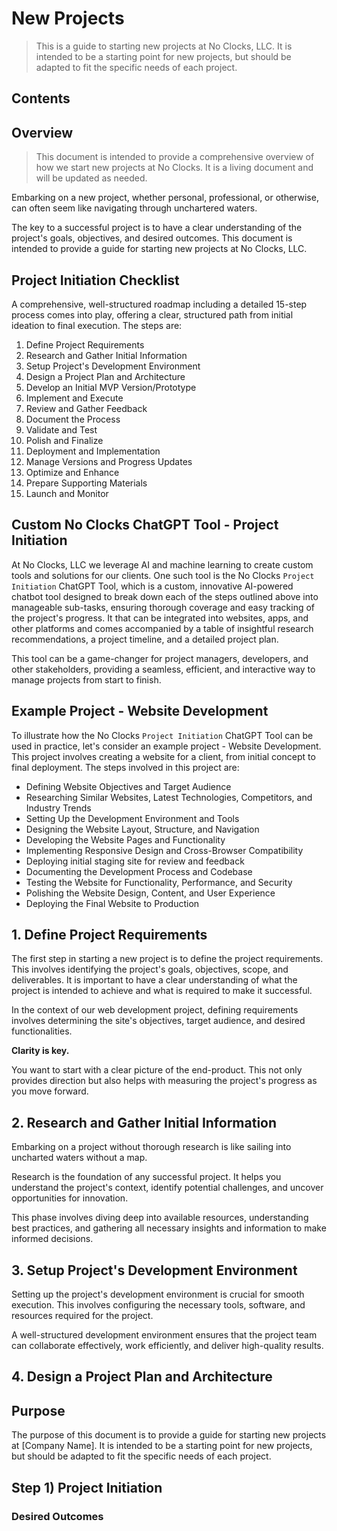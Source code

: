 # New Projects

> This is a guide to starting new projects at No Clocks, LLC. It is intended to be a starting point for new projects, but should be adapted to fit the specific needs of each project.

## Contents

## Overview

> This document is intended to provide a comprehensive overview of how we start new projects at No Clocks. It is a living document and will be updated as needed.

Embarking on a new project, whether personal, professional, or otherwise, can often seem like navigating through unchartered waters.

The key to a successful project is to have a clear understanding of the project's goals, objectives, and desired outcomes. This document is intended to provide a guide for starting new projects at No Clocks, LLC.

## Project Initiation Checklist

A comprehensive, well-structured roadmap including a detailed 15-step process comes into play, offering a clear, structured path from initial ideation to final execution. The steps are:

1. Define Project Requirements
2. Research and Gather Initial Information
3. Setup Project's Development Environment
4. Design a Project Plan and Architecture
5. Develop an Initial MVP Version/Prototype
6. Implement and Execute
7. Review and Gather Feedback
8. Document the Process
9. Validate and Test
10. Polish and Finalize
11. Deployment and Implementation
12. Manage Versions and Progress Updates
13. Optimize and Enhance
14. Prepare Supporting Materials
15. Launch and Monitor

## Custom No Clocks ChatGPT Tool - Project Initiation

At No Clocks, LLC we leverage AI and machine learning to create custom tools and solutions for our clients. One such tool is the No Clocks `Project Initiation` ChatGPT Tool, which is a custom, innovative AI-powered chatbot tool designed to break down each of the steps outlined above into manageable sub-tasks, ensuring thorough coverage and easy tracking of the project's progress. It that can be integrated into websites, apps, and other platforms and comes accompanied by a table of insightful research recommendations, a project timeline, and a detailed project plan.

This tool can be a game-changer for project managers, developers, and other stakeholders, providing a seamless, efficient, and interactive way to manage projects from start to finish.

## Example Project - Website Development

To illustrate how the No Clocks `Project Initiation` ChatGPT Tool can be used in practice, let's consider an example project - Website Development. This project involves creating a website for a client, from initial concept to final deployment. The steps involved in this project are:

- Defining Website Objectives and Target Audience
- Researching Similar Websites, Latest Technologies, Competitors, and Industry Trends
- Setting Up the Development Environment and Tools
- Designing the Website Layout, Structure, and Navigation
- Developing the Website Pages and Functionality
- Implementing Responsive Design and Cross-Browser Compatibility
- Deploying initial staging site for review and feedback
- Documenting the Development Process and Codebase
- Testing the Website for Functionality, Performance, and Security
- Polishing the Website Design, Content, and User Experience
- Deploying the Final Website to Production

## 1. Define Project Requirements

The first step in starting a new project is to define the project requirements. This involves identifying the project's goals, objectives, scope, and deliverables. It is important to have a clear understanding of what the project is intended to achieve and what is required to make it successful.

In the context of our web development project, defining requirements involves determining the site's objectives, target audience, and desired functionalities.

**Clarity is key.**

You want to start with a clear picture of the end-product. This not only provides direction but also helps with measuring the project's progress as you move forward.

## 2. Research and Gather Initial Information

Embarking on a project without thorough research is like sailing into uncharted waters without a map.

Research is the foundation of any successful project. It helps you understand the project's context, identify potential challenges, and uncover opportunities for innovation.

This phase involves diving deep into available resources, understanding best practices, and gathering all necessary insights and information to make informed decisions.

## 3. Setup Project's Development Environment

Setting up the project's development environment is crucial for smooth execution. This involves configuring the necessary tools, software, and resources required for the project.

A well-structured development environment ensures that the project team can collaborate effectively, work efficiently, and deliver high-quality results.

## 4. Design a Project Plan and Architecture




## Purpose

The purpose of this document is to provide a guide for starting new projects at [Company Name]. It is intended to be a starting point for new projects, but should be adapted to fit the specific needs of each project.

## Step 1) Project Initiation

### Desired Outcomes
